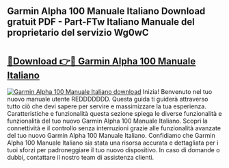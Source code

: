 ## Garmin Alpha 100 Manuale Italiano Download gratuit PDF - Part-FTw Italiano Manuale del proprietario del servizio Wg0wC

# <h2><a href="http://dfg1lmh.blite.top/?on=Garmin+Alpha+100+Manuale+Italiano">🔗Download 👉🔴 Garmin Alpha 100 Manuale Italiano</a></h2>

[![Garmin Alpha 100 Manuale Italiano download](https://i.imgur.com/lujVjoI.png)](http://dfg1lmh.blite.top/?on=Garmin+Alpha+100+Manuale+Italiano)
Inizia! Benvenuto nel tuo nuovo manuale utente REDDDDDDD. Questa guida ti guiderà attraverso tutto ciò che devi sapere per servire e massimizzare la tua esperienza. Caratteristiche e funzionalità questa sezione spiega le diverse funzionalità e funzionalità del tuo nuovo Garmin Alpha 100 Manuale Italiano. Scopri la connettività e il controllo senza interruzioni grazie alle funzionalità avanzate del tuo nuovo Garmin Alpha 100 Manuale Italiano. Confidiamo che Garmin Alpha 100 Manuale Italiano sia stata una risorsa accurata e dettagliata per i tuoi sforzi per padroneggiare il tuo nuovo dispositivo. In caso di domande o dubbi, contattare il nostro team di assistenza clienti.
